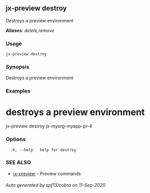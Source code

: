 ## jx-preview destroy

Destroys a preview environment

***Aliases**: delete,remove*

### Usage

```
jx-preview destroy
```

### Synopsis

Destroys a preview environment

### Examples

  # destroys a preview environment
  jx-preview destroy jx-myorg-myapp-pr-4

### Options

```
  -h, --help   help for destroy
```

### SEE ALSO

* [jx-preview](jx-preview.md)	 - Preview commands

###### Auto generated by spf13/cobra on 11-Sep-2020
